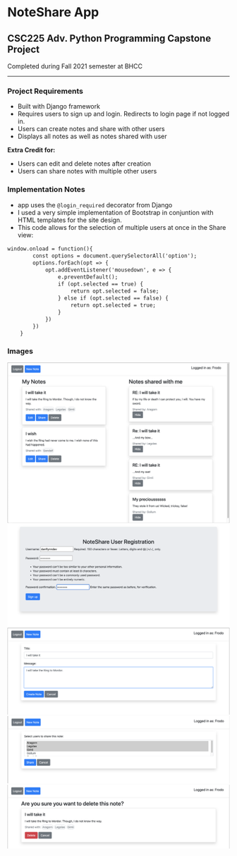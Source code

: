 # NoteShare App
## CSC225 Adv. Python Programming Capstone Project

Completed during Fall 2021 semester at BHCC

---

### Project Requirements

- Built with Django framework
- Requires users to sign up and login. Redirects to login page if not logged in.
- Users can create notes and share with other users
- Displays all notes as well as notes shared with user

**Extra Credit for:**

- Users can edit and delete notes after creation
- Users can share notes with multiple other users

### Implementation Notes

- app uses the `@login_required` decorator from Django
- I used a very simple implementation of Bootstrap in conjuntion with HTML templates for the site design.
- This code allows for the selection of multiple users at once in the Share view:
```
window.onload = function(){
        const options = document.querySelectorAll('option');
        options.forEach(opt => {
            opt.addEventListener('mousedown', e => {
                e.preventDefault();
                if (opt.selected == true) {
                    return opt.selected = false;
                } else if (opt.selected == false) {
                    return opt.selected = true;
                }
            })
        })
    }
```

### Images
![NoteShare App](./images/dashboard.png)
![sign up page](./images/signup.png)
![create view](./images/create.png)
![share view](./images/share.png)
![delete view](./images/delete.png)